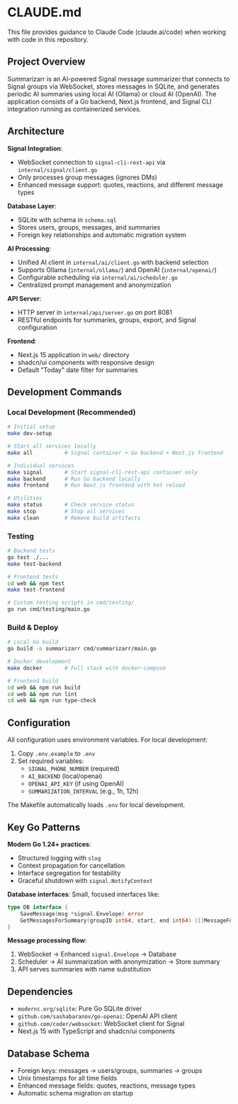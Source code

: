 # CLAUDE.md

This file provides guidance to Claude Code (claude.ai/code) when working with code in this repository.

## Project Overview

Summarizarr is an AI-powered Signal message summarizer that connects to Signal groups via WebSocket, stores messages in SQLite, and generates periodic AI summaries using local AI (Ollama) or cloud AI (OpenAI). The application consists of a Go backend, Next.js frontend, and Signal CLI integration running as containerized services.

## Architecture

**Signal Integration**: 
- WebSocket connection to `signal-cli-rest-api` via `internal/signal/client.go`
- Only processes group messages (ignores DMs)
- Enhanced message support: quotes, reactions, and different message types

**Database Layer**: 
- SQLite with schema in `schema.sql` 
- Stores users, groups, messages, and summaries
- Foreign key relationships and automatic migration system

**AI Processing**: 
- Unified AI client in `internal/ai/client.go` with backend selection
- Supports Ollama (`internal/ollama/`) and OpenAI (`internal/openai/`)
- Configurable scheduling via `internal/ai/scheduler.go`
- Centralized prompt management and anonymization

**API Server**: 
- HTTP server in `internal/api/server.go` on port 8081
- RESTful endpoints for summaries, groups, export, and Signal configuration

**Frontend**: 
- Next.js 15 application in `web/` directory
- shadcn/ui components with responsive design
- Default "Today" date filter for summaries

## Development Commands

### Local Development (Recommended)
```bash
# Initial setup
make dev-setup

# Start all services locally
make all          # Signal container + Go backend + Next.js frontend

# Individual services  
make signal       # Start signal-cli-rest-api container only
make backend      # Run Go backend locally
make frontend     # Run Next.js frontend with hot reload

# Utilities
make status       # Check service status
make stop         # Stop all services
make clean        # Remove build artifacts
```

### Testing
```bash
# Backend tests
go test ./...
make test-backend

# Frontend tests  
cd web && npm test
make test-frontend

# Custom testing scripts in cmd/testing/
go run cmd/testing/main.go
```

### Build & Deploy
```bash
# Local Go build
go build -o summarizarr cmd/summarizarr/main.go

# Docker development
make docker       # Full stack with docker-compose

# Frontend build
cd web && npm run build
cd web && npm run lint
cd web && npm run type-check
```

## Configuration

All configuration uses environment variables. For local development:

1. Copy `.env.example` to `.env`
2. Set required variables:
   - `SIGNAL_PHONE_NUMBER` (required)
   - `AI_BACKEND` (local/openai)
   - `OPENAI_API_KEY` (if using OpenAI)
   - `SUMMARIZATION_INTERVAL` (e.g., 1h, 12h)

The Makefile automatically loads `.env` for local development.

## Key Go Patterns

**Modern Go 1.24+ practices**:
- Structured logging with `slog` 
- Context propagation for cancellation
- Interface segregation for testability
- Graceful shutdown with `signal.NotifyContext`

**Database interfaces**: Small, focused interfaces like:
```go
type DB interface {
    SaveMessage(msg *signal.Envelope) error
    GetMessagesForSummary(groupID int64, start, end int64) ([]MessageForSummary, error)
}
```

**Message processing flow**:
1. WebSocket → Enhanced `signal.Envelope` → Database
2. Scheduler → AI summarization with anonymization → Store summary
3. API serves summaries with name substitution

## Dependencies

- `modernc.org/sqlite`: Pure Go SQLite driver
- `github.com/sashabaranov/go-openai`: OpenAI API client  
- `github.com/coder/websocket`: WebSocket client for Signal
- Next.js 15 with TypeScript and shadcn/ui components

## Database Schema

- Foreign keys: messages → users/groups, summaries → groups
- Unix timestamps for all time fields
- Enhanced message fields: quotes, reactions, message types
- Automatic schema migration on startup